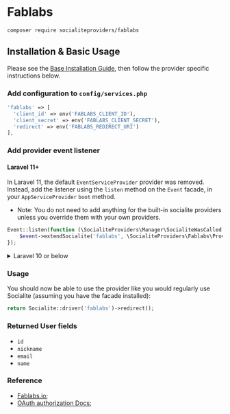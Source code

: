 # Fablabs

```bash
composer require socialiteproviders/fablabs
```

## Installation & Basic Usage

Please see the [Base Installation Guide](https://socialiteproviders.com/usage/), then follow the provider specific instructions below.

### Add configuration to `config/services.php`

```php
'fablabs' => [
  'client_id' => env('FABLABS_CLIENT_ID'),
  'client_secret' => env('FABLABS_CLIENT_SECRET'),
  'redirect' => env('FABLABS_REDIRECT_URI')
],
```

### Add provider event listener

#### Laravel 11+

In Laravel 11, the default `EventServiceProvider` provider was removed. Instead, add the listener using the `listen` method on the `Event` facade, in your `AppServiceProvider` `boot` method.

* Note: You do not need to add anything for the built-in socialite providers unless you override them with your own providers.

```php
Event::listen(function (\SocialiteProviders\Manager\SocialiteWasCalled $event) {
    $event->extendSocialite('fablabs', \SocialiteProviders\Fablabs\Provider::class);
});
```
<details>
<summary>
Laravel 10 or below
</summary>
Configure the package's listener to listen for `SocialiteWasCalled` events.

Add the event to your `listen[]` array in `app/Providers/EventServiceProvider`. See the [Base Installation Guide](https://socialiteproviders.com/usage/) for detailed instructions.

```php
protected $listen = [
    \SocialiteProviders\Manager\SocialiteWasCalled::class => [
        // ... other providers
        \SocialiteProviders\Fablabs\FablabsExtendSocialite::class.'@handle',
    ],
];
```
</details>

### Usage

You should now be able to use the provider like you would regularly use Socialite (assuming you have the facade installed):

```php
return Socialite::driver('fablabs')->redirect();
```

### Returned User fields

- `id`
- `nickname`
- `email`
- `name`

### Reference

- [Fablabs.io](https://fablabs.io/);
- [OAuth authorization Docs](https://docs.fablabs.io/);
